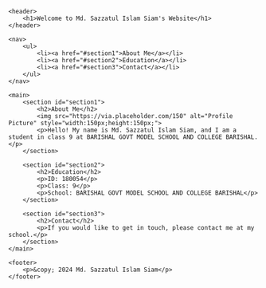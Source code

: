 <!DOCTYPE html>
<html lang="en">
<head>
    <meta charset="UTF-8">
    <meta name="viewport" content="width=device-width, initial-scale=1.0">
    <title>Md. Sazzatul Islam Siam's Website</title>
</head>
<body>

    <header>
        <h1>Welcome to Md. Sazzatul Islam Siam's Website</h1>
    </header>

    <nav>
        <ul>
            <li><a href="#section1">About Me</a></li>
            <li><a href="#section2">Education</a></li>
            <li><a href="#section3">Contact</a></li>
        </ul>
    </nav>

    <main>
        <section id="section1">
            <h2>About Me</h2>
            <img src="https://via.placeholder.com/150" alt="Profile Picture" style="width:150px;height:150px;">
            <p>Hello! My name is Md. Sazzatul Islam Siam, and I am a student in class 9 at BARISHAL GOVT MODEL SCHOOL AND COLLEGE BARISHAL.</p>
        </section>

        <section id="section2">
            <h2>Education</h2>
            <p>ID: 180054</p>
            <p>Class: 9</p>
            <p>School: BARISHAL GOVT MODEL SCHOOL AND COLLEGE BARISHAL</p>
        </section>

        <section id="section3">
            <h2>Contact</h2>
            <p>If you would like to get in touch, please contact me at my school.</p>
        </section>
    </main>

    <footer>
        <p>&copy; 2024 Md. Sazzatul Islam Siam</p>
    </footer>

</body>
</html>
